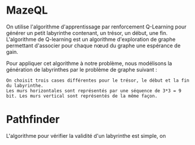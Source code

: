 # MazeQL

On utilise l'algorithme d'apprentissage par renforcement Q-Learning pour générer un petit labyrinthe contenant, un trésor, un début, une fin.
L'algorithme de Q-learning est un algorithme d'exploration de graphe permettant d'associer pour chaque nœud du graphe une espérance de gain.

Pour appliquer cet algorithme à notre problème, nous modélisons la génération de labyrinthes par le problème de graphe suivant :

    On choisit trois cases différentes pour le trésor, le début et la fin du labyrinthe.
    Les murs horizontales sont représentés par une séquence de 3*3 = 9 bit. Les murs vertical sont représentés de la même façon.
    


# Pathfinder
L'algorithme pour vérifier la validité d'un labyrinthe est simple, on